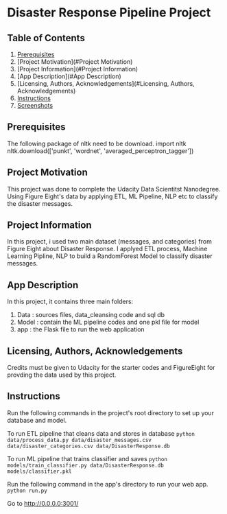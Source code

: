# Disaster Response Pipeline Project


## Table of Contents
1. [Prerequisites](#Prerequisites)
2. [Project Motivation](#Project Motivation)
3. [Project Information](#Project Information)
4. [App Description](#App Description)
5. [Licensing, Authors, Acknowledgements](#Licensing, Authors, Acknowledgements)
6. [Instructions](#Instructions)
7. [Screenshots](#screenshots)

<a name="descripton"></a>
## Prerequisites
The following package of nltk need to be download. 
import nltk
nltk.download(['punkt', 'wordnet', 'averaged_perceptron_tagger'])

## Project Motivation
This project was done to complete the Udacity Data Scientitst Nanodegree. Using Figure Eight's data by applying ETL, ML Pipeline, NLP etc to classify the disaster messages.

## Project Information
In this project, i used two main dataset (messages, and categories) from Figure Eight about Disaster Response. I applyed ETL process, Machine Learning Pipline, NLP to build a RandomForest Model to classify disaster messages. 

## App Description
In this project, it contains three main folders:
1. Data : sources files, data_cleansing code and sql db 
2. Model : contain the ML pipeline codes and one pkl file for model 
3. app : the Flask file to run the web application

## Licensing, Authors, Acknowledgements
Credits must be given to Udacity for the starter codes and FigureEight for provding the data used by this project.

## Instructions
Run the following commands in the project's root directory to set up your database and model.

To run ETL pipeline that cleans data and stores in database 
  `python data/process_data.py data/disaster_messages.csv data/disaster_categories.csv data/DisasterResponse.db`
  
To run ML pipeline that trains classifier and saves 
  `python models/train_classifier.py data/DisasterResponse.db models/classifier.pkl`
  
Run the following command in the app's directory to run your web app. 
  `python run.py`

Go to http://0.0.0.0:3001/
